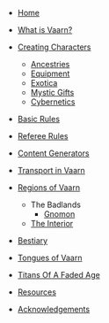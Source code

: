 - [Home](/)
- [What is Vaarn?](what-is-vaarn.md)
- [Creating Characters](creating-characters.md)
  - [Ancestries](ancestries.md)
  - [Equipment](equipment.md)
  - [Exotica](exotica.md)
  - [Mystic Gifts](mystic-gifts.md)
  - [Cybernetics](cybernetics.md)
- [Basic Rules](basic-rules.md)
- [Referee Rules](referee-rules.md)
- [Content Generators](content-generators.md)
- [Transport in Vaarn](vehicles.md)
- [Regions of Vaarn]()
  - The Badlands
    - [Gnomon](regions/the-badlands/gnomon.md)
  - [The Interior](regions/the-interior.md)
- [Bestiary](bestiary.md)
- [Tongues of Vaarn](tongues-of-vaarn.md)
- [Titans Of A Faded Age](titans.md)

- [Resources](resources.md)
- [Acknowledgements](acknowledgements.md)
